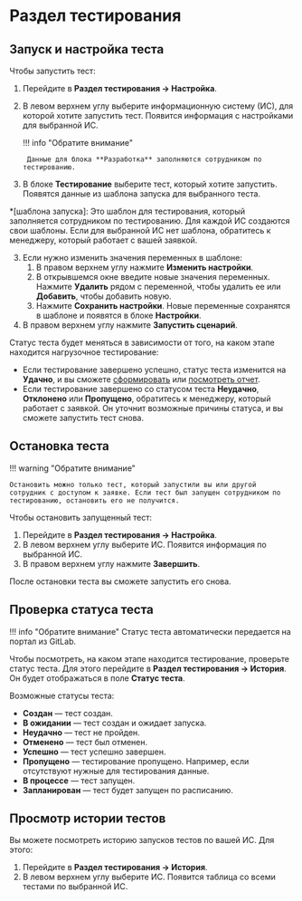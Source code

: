 # Раздел тестирования

## Запуск и настройка теста

Чтобы запустить тест:

1. Перейдите в **Раздел тестирования → Настройка**.
2. В левом верхнем углу выберите информационную систему (ИС), для которой хотите запустить тест. Появится информация с настройками для выбранной ИС.

    !!! info "Обратите внимание"

        Данные для блока **Разработка** заполняются сотрудником по тестированию.

3. В блоке **Тестирование** выберите тест, который хотите запустить. Появятся данные из шаблона запуска для выбранного теста.

*[шаблона запуска]: Это шаблон для тестирования, который заполняется сотрудником по тестированию. Для каждой ИС создаются свои шаблоны. Если для выбранной ИС нет шаблона, обратитесь к менеджеру, который работает с вашей заявкой.

3. Если нужно изменить значения переменных в шаблоне:
    1. В правом верхнем углу нажмите **Изменить настройки**.
    2. В открывшемся окне введите новые значения переменных. Нажмите **Удалить** рядом с переменной, чтобы удалить ее или **Добавить**, чтобы добавить новую.
    3. Нажмите **Сохранить настройки**. Новые переменные сохранятся в шаблоне и появятся в блоке **Настройки**.
4. В правом верхнем углу нажмите **Запустить сценарий**.

Статус теста будет меняться в зависимости от того, на каком этапе находится нагрузочное тестирование:

* Если тестирование завершено успешно, статус теста изменится на **Удачно**, и вы сможете [сформировать](ссылка) или [посмотреть отчет]().
* Если тестирование завершено со статусом теста **Неудачно**, **Отклонено** или **Пропущено**, обратитесь к менеджеру, который работает с заявкой. Он уточнит возможные причины статуса, и вы сможете запустить тест снова.

## Остановка теста

!!! warning "Обратите внимание"

    Остановить можно только тест, который запустили вы или другой сотрудник с доступом к заявке. Если тест был запущен сотрудником по тестированию, остановить его не получится.

Чтобы остановить запущенный тест:

1. Перейдите в **Раздел тестирования → Настройка**.
2. В левом верхнем углу выберите ИС. Появится информация по выбранной ИС.
3. В правом верхнем углу нажмите **Завершить**.

После остановки теста вы сможете запустить его снова.

## Проверка статуса теста

!!! info "Обратите внимание"
    Статус теста автоматически передается на портал из GitLab.

Чтобы посмотреть, на каком этапе находится тестирование, проверьте статус теста. Для этого перейдите в **Раздел тестирования → История**. Он будет отображаться в поле **Статус теста**.

Возможные статусы теста:

* **Создан** — тест создан.
* **В ожидании** — тест создан и ожидает запуска.
* **Неудачно** — тест не пройден. 
* **Отменено** — тест был отменен.
* **Успешно** — тест успешно завершен.
* **Пропущено** — тестирование пропущено. Например, если отсутствуют нужные для тестирования данные. 
* **В процессе** — тест запущен.
* **Запланирован** — тест будет запущен по расписанию.

## Просмотр истории тестов

Вы можете посмотреть историю запусков тестов по вашей ИС. Для этого:

1. Перейдите в **Раздел тестирования → История**. 
2. В левом верхнем углу выберите ИС. Появится таблица со всеми тестами по выбранной ИС.